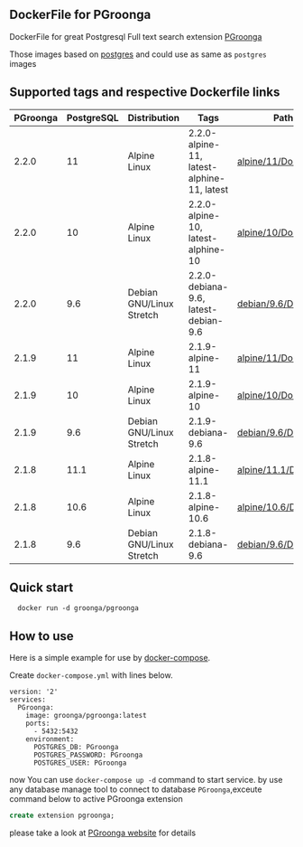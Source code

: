 ## DockerFile for PGroonga

DockerFile for great Postgresql Full text search extension [PGroonga](https://github.com/pgroonga/pgroonga)

Those images based on [postgres](https://hub.docker.com/_/postgres) and could use as same as `postgres` images

## Supported tags and respective Dockerfile links

PGroonga | PostgreSQL | Distribution             | Tags                                       | Path
-------- | ---------- | ------------------------ | ------------------------------------------ | ------------------------------------------------
2.2.0    | 11         | Alpine Linux             | 2.2.0-alpine-11, latest-alphine-11, latest | [alpine/11/Dockefile][2.2.0-alpine-11]
2.2.0    | 10         | Alpine Linux             | 2.2.0-alpine-10, latest-alphine-10         | [alpine/10/Dockefile][2.2.0-alpine-10]
2.2.0    | 9.6        | Debian GNU/Linux Stretch | 2.2.0-debiana-9.6, latest-debian-9.6       | [debian/9.6/Dockefile][2.2.0-debian-9.6]
2.1.9    | 11         | Alpine Linux             | 2.1.9-alpine-11                            | [alpine/11/Dockefile][2.1.9-alpine-11]
2.1.9    | 10         | Alpine Linux             | 2.1.9-alpine-10                            | [alpine/10/Dockefile][2.1.9-alpine-10]
2.1.9    | 9.6        | Debian GNU/Linux Stretch | 2.1.9-debiana-9.6                          | [debian/9.6/Dockefile][2.1.9-debian-9.6]
2.1.8    | 11.1       | Alpine Linux             | 2.1.8-alpine-11.1                          | [alpine/11.1/Dockefile][2.1.8-alpine-11.1]
2.1.8    | 10.6       | Alpine Linux             | 2.1.8-alpine-10.6                          | [alpine/10.6/Dockefile][2.1.8-alpine-10.6]
2.1.8    | 9.6        | Debian GNU/Linux Stretch | 2.1.8-debiana-9.6                          | [debian/9.6/Dockefile][2.1.8-debian-9.6]

## Quick start

```shell
  docker run -d groonga/pgroonga
```

## How to use

Here is a simple example for use by [docker-compose](https://github.com/docker/compose).

Create `docker-compose.yml` with lines below.
```docker-compose
version: '2'
services:
  PGroonga:
    image: groonga/pgroonga:latest
    ports:
      - 5432:5432
    environment:
      POSTGRES_DB: PGroonga
      POSTGRES_PASSWORD: PGroonga
      POSTGRES_USER: PGroonga
```
now You can use `docker-compose up -d` command to start service.
by use any database manage tool to connect to database `PGroonga`,exceute command below to active PGroonga extension
```SQL
create extension pgroonga;
```

please take a look at [PGroonga website](https://pgroonga.github.io/) for details

[2.2.0-alpine-11]: https://github.com/pgroonga/docker/tree/2.2.0-alpine-11/alpine/11/Dockerfile
[2.2.0-alpine-10]: https://github.com/pgroonga/docker/tree/2.2.0-alpine-10/alpine/10/Dockerfile
[2.2.0-debian-9.6]: https://github.com/pgroonga/docker/tree/2.2.0-debian-9.6/debian/9.6/Dockerfile
[2.1.9-alpine-11]: https://github.com/pgroonga/docker/tree/85d8a529eab16afb2af350d7f34c5ef7f1a761cc/2.1.9/alpine/11/Dockerfile
[2.1.9-alpine-10]: https://github.com/pgroonga/docker/tree/85d8a529eab16afb2af350d7f34c5ef7f1a761cc/2.1.9/alpine/10/Dockerfile
[2.1.9-debian-9.6]: https://github.com/pgroonga/docker/tree/85d8a529eab16afb2af350d7f34c5ef7f1a761cc/2.1.9/debian/9.6/Dockerfile
[2.1.8-alpine-11.1]: https://github.com/pgroonga/docker/tree/85d8a529eab16afb2af350d7f34c5ef7f1a761cc/2.1.8/alpine/11.1/Dockerfile
[2.1.8-alpine-10.6]: https://github.com/pgroonga/docker/tree/85d8a529eab16afb2af350d7f34c5ef7f1a761cc/2.1.8/alpine/10.6/Dockerfile
[2.1.8-debian-9.6]: https://github.com/pgroonga/docker/tree/85d8a529eab16afb2af350d7f34c5ef7f1a761cc/2.1.8/debian/9.6/Dockerfile
